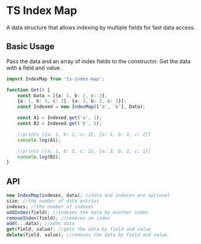 # TS Index Map
A data structure that allows indexing by multiple fields
for fast data access.

## Basic Usage

Pass the data and an array of index fields to the constructor.
Get the data with a field and value.

```typescript
import IndexMap from 'ts-index-map';

function Get() {
    const Data = [{a: 1, b: 2, c: 3}, 
    {a: 1, b: 3, c: 2}, {a: 3, b: 2, c: 1}];
    const Indexed = new IndexMap(['a', 'b'], Data);

    const A1 = Indexed.get('a', 1);
    const B2 = Indexed.get('b', 2);

    //prints [{a: 1, b: 2, c: 3}, {a: 1, b: 3, c: 2}]
    console.log(A1);

    //prints [{a: 1, b: 2, c: 3}, {a: 3, b: 2, c: 1}]
    console.log(B2);
}
```

## API

```typescript
new IndexMap(indexes, data); //data and indexes are optional
size; //the number of data entries
indexes; //the number of indexes
addIndex(field); //indexes the data by another index
removeIndex(field); //removes an index
add(...data); //adds data
get(field, value); //gets the data by field and value
delete(field, value); //removes the data by field and value
```